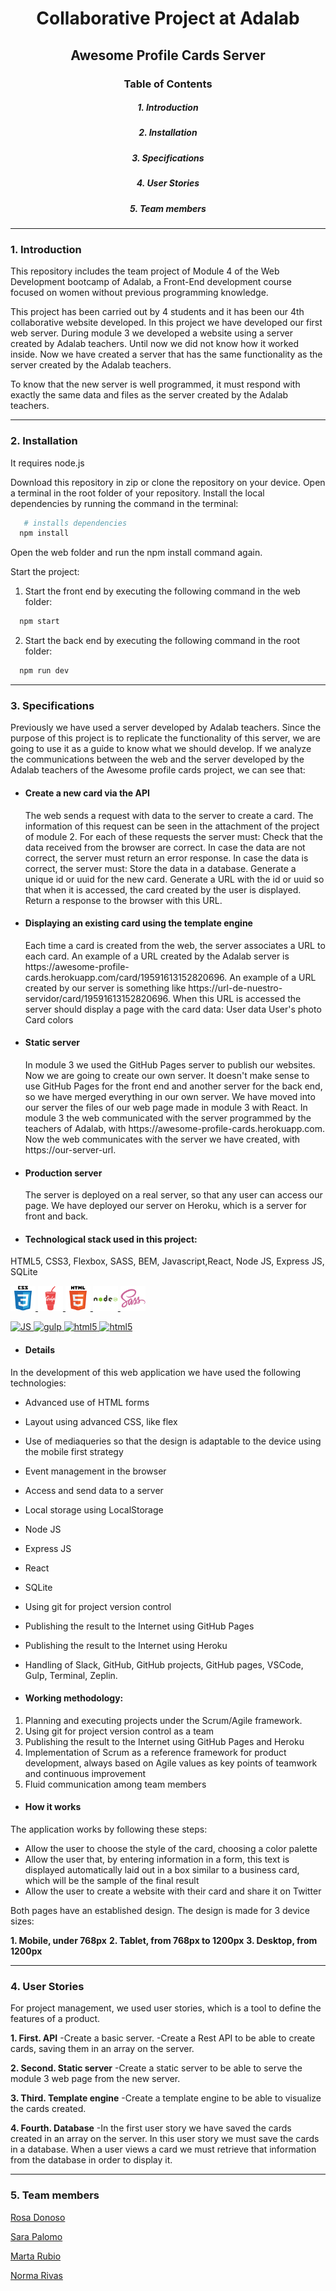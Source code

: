 <h1 align="center">Collaborative Project at Adalab</h1> 
<h2 align="center">Awesome Profile Cards Server</h2>

<h3 align="center">Table of Contents</h3>
<h5 align="center">1. Introduction</h5>
<h5 align="center">2. Installation</h5>
<h5 align="center">3. Specifications</h5>
<h5 align="center">4. User Stories</h5>
<h5 align="center">5. Team members</h5>

---

<h3 align="left">1. Introduction</h3>
<p align="left">

This repository includes the team project of Module 4 of the Web Development bootcamp of Adalab, a Front-End development course focused on women without previous programming knowledge.

This project has been carried out by 4 students and it has been our 4th collaborative website developed. In this project we have developed our first web server. During module 3 we developed a website using a server created by Adalab teachers. Until now we did not know how it worked inside.
Now we have created a server that has the same functionality as the server created by the Adalab teachers.

To know that the new server is well programmed, it must respond with exactly the same data and files as the server created by the Adalab teachers.

---

   <h3 align="left">2. Installation</h3>
   
It requires node.js

Download this repository in zip or clone the repository on your device.
Open a terminal in the root folder of your repository.
Install the local dependencies by running the command in the terminal:

```bash
   # installs dependencies
  npm install
```

Open the web folder and run the npm install command again.

Start the project:

1. Start the front end by executing the following command in the web folder:

```bash
  npm start
```

2. Start the back end by executing the following command in the root folder:

```bash
  npm run dev
```

---

<h3 align="left">3. Specifications</h3>

Previously we have used a server developed by Adalab teachers. Since the purpose of this project is to replicate the functionality of this server, we are going to use it as a guide to know what we should develop.
If we analyze the communications between the web and the server developed by the Adalab teachers of the Awesome profile cards project, we can see that:

- <h4 align="left">Create a new card via the API</h4>

  The web sends a request with data to the server to create a card. The information of this request can be seen in the attachment of the project of module 2. For each of these requests the server must:
  Check that the data received from the browser are correct.
  In case the data are not correct, the server must return an error response.
  In case the data is correct, the server must:
  Store the data in a database.
  Generate a unique id or uuid for the new card.
  Generate a URL with the id or uuid so that when it is accessed, the card created by the user is displayed.
  Return a response to the browser with this URL.

- <h4 align="left">Displaying an existing card using the template engine</h4>
  Each time a card is created from the web, the server associates a URL to each card.
  An example of a URL created by the Adalab server is https://awesome-profile-cards.herokuapp.com/card/19591613152820696. An example of a URL created by our server is something like https://url-de-nuestro-servidor/card/19591613152820696.
  When this URL is accessed the server should display a page with the card data:
  User data
  User's photo
  Card colors

- <h4 align="left">Static server</h4>
  In module 3 we used the GitHub Pages server to publish our websites. Now we are going to create our own server. It doesn't make sense to use GitHub Pages for the front end and another server for the back end, so we have merged everything in our own server.
  We have moved into our server the files of our web page made in module 3 with React.
  In module 3 the web communicated with the server programmed by the teachers of Adalab, with https://awesome-profile-cards.herokuapp.com.
  Now the web communicates with the server we have created, with https://our-server-url.

- <h4 align="left">Production server</h4>
  The server is deployed on a real server, so that any user can access our page.
  We have deployed our server on Heroku, which is a server for front and back.

- <h4 align="left">Technological stack used in this project:</h4>

HTML5, CSS3, Flexbox, SASS, BEM, Javascript,React, Node JS, Express JS, SQLite

<p align="left"> <a href="https://www.w3schools.com/css/" target="_blank" rel="noreferrer"> <img src="https://raw.githubusercontent.com/devicons/devicon/master/icons/css3/css3-original-wordmark.svg" alt="css3" width="40" height="40"/> </a> <a href="https://gulpjs.com" target="_blank" rel="noreferrer"> <img src="https://raw.githubusercontent.com/devicons/devicon/master/icons/gulp/gulp-plain.svg" alt="gulp" width="40" height="40"/> </a> <a href="https://www.w3.org/html/" target="_blank" rel="noreferrer"> <img src="https://raw.githubusercontent.com/devicons/devicon/master/icons/html5/html5-original-wordmark.svg" alt="html5" width="40" height="40"/> </a> <a href="https://nodejs.org" target="_blank" rel="noreferrer"> <img src="https://raw.githubusercontent.com/devicons/devicon/master/icons/nodejs/nodejs-original-wordmark.svg" alt="nodejs" width="40" height="40"/> </a> <a href="https://sass-lang.com" target="_blank" rel="noreferrer"> <img src="https://raw.githubusercontent.com/devicons/devicon/master/icons/sass/sass-original.svg" alt="sass" width="40" height="40"/> </a> </p>

<p align="left"> <a href="https://www.javascript.com/" target="_blank" rel="noreferrer"> <img src="https://i.imgur.com/84IfG7c.png" alt="JS" width="40" height="40"/> </a>
<a href="https://www.sqlite.org/index.html" target="_blank" rel="noreferrer"> <img src="https://www.aprendexojo.com/wp-content/uploads/2018/03/Sqlite.png" alt="gulp" width="40" height="40"/> </a> 
<a href="https://expressjs.com/" target="_blank" rel="noreferrer"> <img src="https://miro.medium.com/max/1400/1*XP-mZOrIqX7OsFInN2ngRQ.png" alt="html5" width="70" height="40"/> </a> <a href="https://reactjs.org/" target="_blank" rel="noreferrer"> <img src="https://www.pngfind.com/pngs/m/638-6386507_10-years-of-experience-react-native-logo-svg.png" alt="html5" width="40" height="40"/> </a></p>

- <h4 align="left">Details</h4>

In the development of this web application we have used the following technologies:

- Advanced use of HTML forms
- Layout using advanced CSS, like flex
- Use of mediaqueries so that the design is adaptable to the device using the mobile first strategy
- Event management in the browser
- Access and send data to a server
- Local storage using LocalStorage
- Node JS
- Express JS
- React
- SQLite
- Using git for project version control
- Publishing the result to the Internet using GitHub Pages
- Publishing the result to the Internet using Heroku
- Handling of Slack, GitHub, GitHub projects, GitHub pages, VSCode, Gulp, Terminal, Zeplin.

- <h4 align="left">Working methodology:</h4>

1. Planning and executing projects under the Scrum/Agile framework.
2. Using git for project version control as a team
3. Publishing the result to the Internet using GitHub Pages and Heroku
4. Implementation of Scrum as a reference framework for product development, always based on Agile values as key points of teamwork and continuous improvement
5. Fluid communication among team members

- <h4 align="left">How it works</h4>

The application works by following these steps:

- Allow the user to choose the style of the card, choosing a color palette
- Allow the user that, by entering information in a form, this text is displayed automatically laid out in a box similar to a business card, which will be the sample of the final result
- Allow the user to create a website with their card and share it on Twitter

Both pages have an established design. The design is made for 3 device sizes:

**1. Mobile, under 768px**
**2. Tablet, from 768px to 1200px**
**3. Desktop, from 1200px**

---

<h3 align="left">4. User Stories</h3>
<p align="left">

For project management, we used user stories, which is a tool to define the features of a product.

**1. First. API**
-Create a basic server.
-Create a Rest API to be able to create cards, saving them in an array on the server.

**2. Second. Static server**
-Create a static server to be able to serve the module 3 web page from the new server.

**3. Third. Template engine**
-Create a template engine to be able to visualize the cards created.

**4. Fourth. Database**
-In the first user story we have saved the cards created in an array on the server. In this user story we must save the cards in a database.
When a user views a card we must retrieve that information from the database in order to display it.

</p>

---

 <h3 align="left">5. Team members</h3>
<p align="left">

[Rosa Donoso](https://github.com/Rouseta)

[Sara Palomo](https://github.com/sarapalcam)

[Marta Rubio](https://github.com/martarubio93)

[Norma Rivas](https://github.com/NormaDeveloper)
